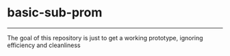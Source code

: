 # basic-sub-prom
---
The goal of this repository is just to get a working prototype, ignoring efficiency and cleanliness
